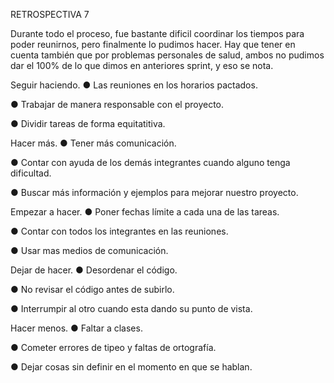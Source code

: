 RETROSPECTIVA 7

Durante todo el proceso, fue bastante dificil coordinar los tiempos para poder reunirnos, pero finalmente lo pudimos hacer.
Hay que tener en cuenta también que por problemas personales de salud, ambos no pudimos dar el 100% de lo que dimos en anteriores sprint, y eso se nota.

Seguir haciendo.
● Las reuniones en los horarios pactados.

● Trabajar de manera responsable con el proyecto.

● Dividir tareas de forma equitatitiva.

Hacer más.
● Tener más comunicación.

● Contar con ayuda de los demás integrantes cuando alguno tenga dificultad.

● Buscar más información y ejemplos para mejorar nuestro proyecto.

Empezar a hacer.
● Poner fechas límite a cada una de las tareas.

● Contar con todos los integrantes en las reuniones.

● Usar mas medios de comunicación.

Dejar de hacer.
● Desordenar el código.

● No revisar el código antes de subirlo.

● Interrumpir al otro cuando esta dando su punto de vista.

Hacer menos.
● Faltar a clases.

● Cometer errores de tipeo y faltas de ortografía.

● Dejar cosas sin definir en el momento en que se hablan.

